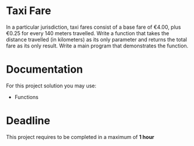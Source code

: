 # Taxi Fare

In a particular jurisdiction, taxi fares consist of a base fare of €4.00, plus €0.25 for every 140 meters travelled. Write a function that takes the distance travelled (in kilometers) as its only parameter and returns the total fare as its only result. Write a main program that demonstrates the function.

# Documentation

For this project solution you may use:

- Functions

# Deadline

This project requires to be completed in a maximum of **1 hour**
